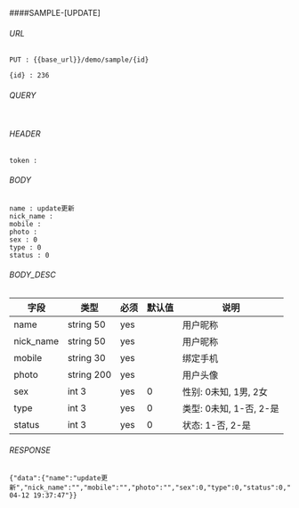 ####SAMPLE-[UPDATE]

###### URL

~~~
PUT : {{base_url}}/demo/sample/{id}

{id} : 236
~~~

###### QUERY

~~~
~~~

###### HEADER

~~~
token : 
~~~

###### BODY

~~~
name : update更新
nick_name : 
mobile : 
photo : 
sex : 0
type : 0
status : 0
~~~

###### BODY_DESC

| 字段 | 类型 | 必须 | 默认值 | 说明 |
| --- | --- | --- | --- | --- |
| name | string 50 | yes |  | 用户昵称 |
| nick_name | string 50 | yes |  | 用户昵称 |
| mobile | string 30 | yes |  | 绑定手机 |
| photo | string 200 | yes |  | 用户头像 |
| sex | int 3 | yes | 0 | 性别: 0未知, 1男, 2女 |
| type | int 3 | yes | 0 | 类型: 0未知, 1-否, 2-是 |
| status | int 3 | yes | 0 | 状态: 1-否, 2-是 |

###### RESPONSE

~~~
{"data":{"name":"update更新","nick_name":"","mobile":"","photo":"","sex":0,"type":0,"status":0,"id":"236","update_time":"2021-04-12 19:37:47"}}
~~~

